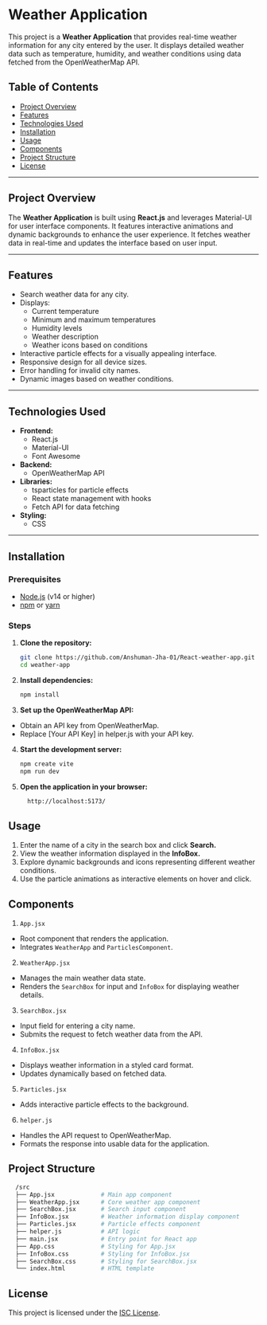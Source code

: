 # Weather Application

This project is a **Weather Application** that provides real-time weather information for any city entered by the user. It displays detailed weather data such as temperature, humidity, and weather conditions using data fetched from the OpenWeatherMap API.

## Table of Contents

- [Project Overview](#project-overview)
- [Features](#features)
- [Technologies Used](#technologies-used)
- [Installation](#installation)
- [Usage](#usage)
- [Components](#components)
- [Project Structure](#project-structure)
- [License](#license)

---

## Project Overview

The **Weather Application** is built using **React.js** and leverages Material-UI for user interface components. It features interactive animations and dynamic backgrounds to enhance the user experience. It fetches weather data in real-time and updates the interface based on user input.

---

## Features

- Search weather data for any city.
- Displays:
  - Current temperature
  - Minimum and maximum temperatures
  - Humidity levels
  - Weather description
  - Weather icons based on conditions
- Interactive particle effects for a visually appealing interface.
- Responsive design for all device sizes.
- Error handling for invalid city names.
- Dynamic images based on weather conditions.

---

## Technologies Used

- **Frontend:**
  - React.js
  - Material-UI
  - Font Awesome
- **Backend:**
  - OpenWeatherMap API
- **Libraries:**
  - tsparticles for particle effects
  - React state management with hooks
  - Fetch API for data fetching
- **Styling:**
  - CSS

---

## Installation

### Prerequisites

- [Node.js](https://nodejs.org/) (v14 or higher)
- [npm](https://www.npmjs.com/) or [yarn](https://yarnpkg.com/)

### Steps

1. **Clone the repository:**
   ```bash
   git clone https://github.com/Anshuman-Jha-01/React-weather-app.git
   cd weather-app

2. **Install dependencies:**
    ```bash 
    npm install

3. **Set up the OpenWeatherMap API:**
- Obtain an API key from OpenWeatherMap.
- Replace [Your API Key] in helper.js with your API key.

4. **Start the development server:**
    ```bash 
    npm create vite
    npm run dev

5. **Open the application in your browser:**
    ```bash
      http://localhost:5173/

## Usage
1. Enter the name of a city in the search box and click **Search.**
2. View the weather information displayed in the **InfoBox.**
3. Explore dynamic backgrounds and icons representing different weather conditions.
4. Use the particle animations as interactive elements on hover and click.

## Components
1. ```App.jsx```
  - Root component that renders the application.
  - Integrates ```WeatherApp``` and ```ParticlesComponent```.

2. ```WeatherApp.jsx```
  - Manages the main weather data state.
  - Renders the ```SearchBox``` for input and ```InfoBox``` for displaying weather details.

3. ```SearchBox.jsx```
  - Input field for entering a city name.
  - Submits the request to fetch weather data from the API.

4. ```InfoBox.jsx```
  - Displays weather information in a styled card format.
  - Updates dynamically based on fetched data.

5. ```Particles.jsx```
  - Adds interactive particle effects to the background.

6. ```helper.js```
  - Handles the API request to OpenWeatherMap.
  - Formats the response into usable data for the application.

## Project Structure
  ```bash
    /src
    ├── App.jsx             # Main app component
    ├── WeatherApp.jsx      # Core weather app component
    ├── SearchBox.jsx       # Search input component
    ├── InfoBox.jsx         # Weather information display component
    ├── Particles.jsx       # Particle effects component
    ├── helper.js           # API logic
    ├── main.jsx            # Entry point for React app
    ├── App.css             # Styling for App.jsx
    ├── InfoBox.css         # Styling for InfoBox.jsx
    ├── SearchBox.css       # Styling for SearchBox.jsx
    └── index.html          # HTML template
  ```

## License

This project is licensed under the [ISC License](https://opensource.org/licenses/ISC).

